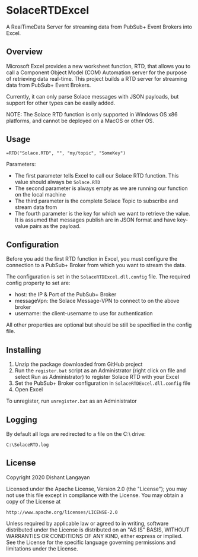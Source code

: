 # SolaceRTDExcel

A RealTimeData Server for streaming data from PubSub+ Event Brokers into Excel.

## Overview

Microsoft Excel provides a new worksheet function, RTD, that allows you to call a Component Object Model (COM) Automation server for the purpose of retrieving data real-time. This project builds a RTD server for streaming data from PubSub+ Event Brokers.

Currently, it can only parse Solace messages with JSON payloads, but support for other types can be easily added.

NOTE: The Solace RTD function is only supported in Windows OS x86 platforms, and cannot be deployed on a MacOS or other OS.

## Usage

```
=RTD("Solace.RTD", "", "my/topic", "SomeKey")
```

Parameters:
* The first parameter tells Excel to call our Solace RTD function. This value should always be `Solace.RTD` 
* The second parameter is always empty as we are running our function on the local machine
* The third parameter is the complete Solace Topic to subscribe and stream data from
* The fourth parameter is the key for which we want to retrieve the value. It is assumed that messages publish are in JSON format and have key-value pairs as the payload.

## Configuration

Before you add the first RTD function in Excel, you must configure the connection to a PubSub+ Broker from which you want to stream the data.

The configuration is set in the `SolaceRTDExcel.dll.config` file. The required config property to set are:
* host: the IP & Port of the PubSub+ Broker
* messageVpn: the Solace Message-VPN to connect to on the above broker
* username: the client-username to use for authentication

All other properties are optional but should be still be specified in the config file.

## Installing

1. Unzip the package downloaded from GitHub project
2. Run the `register.bat` script as an Administrator (right click on file and select Run as Administrator) to register Solace RTD with your Excel
3. Set the PubSub+ Broker configuration in `SolaceRTDExcel.dll.config` file
3. Open Excel

To unregister, run `unregister.bat` as an Administrator

## Logging

By default all logs are redirected to a file on the C:\ drive:

`C:\SolaceRTD.log`

## License

Copyright 2020 Dishant Langayan

Licensed under the Apache License, Version 2.0 (the "License");
you may not use this file except in compliance with the License.
You may obtain a copy of the License at

    http://www.apache.org/licenses/LICENSE-2.0

Unless required by applicable law or agreed to in writing, software
distributed under the License is distributed on an "AS IS" BASIS,
WITHOUT WARRANTIES OR CONDITIONS OF ANY KIND, either express or implied.
See the License for the specific language governing permissions and
limitations under the License.
